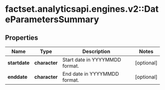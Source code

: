 # factset.analyticsapi.engines.v2::DateParametersSummary

## Properties
Name | Type | Description | Notes
------------ | ------------- | ------------- | -------------
**startdate** | **character** | Start date in YYYYMMDD format. | [optional] 
**enddate** | **character** | End date in YYYYMMDD format. | [optional] 


